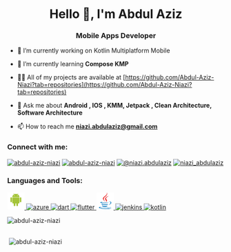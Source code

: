 <h1 align="center">Hello 👋, I'm Abdul Aziz</h1>
<h3 align="center">Mobile Apps Developer</h3>

- 🔭 I’m currently working on Kotlin Multiplatform Mobile

- 🌱 I’m currently learning **Compose KMP**

- 👨‍💻 All of my projects are available at [https://github.com/Abdul-Aziz-Niazi?tab=repositories](https://github.com/Abdul-Aziz-Niazi?tab=repositories)

- 💬 Ask me about **Android , IOS , KMM, Jetpack , Clean Architecture, Software Architecture**

- 📫 How to reach me **niazi.abdulaziz@gmail.com**

<h3 align="left">Connect with me:</h3>
<p align="left">
<a href="https://linkedin.com/in/abdul-aziz-niazi" target="blank"><img align="center" src="https://raw.githubusercontent.com/rahuldkjain/github-profile-readme-generator/master/src/images/icons/Social/linked-in-alt.svg" alt="abdul-aziz-niazi" height="30" width="40" /></a>
<a href="https://stackoverflow.com/users/abdul-aziz-niazi" target="blank"><img align="center" src="https://raw.githubusercontent.com/rahuldkjain/github-profile-readme-generator/master/src/images/icons/Social/stack-overflow.svg" alt="abdul-aziz-niazi" height="30" width="40" /></a>
<a href="https://medium.com/@niazi.abdulaziz" target="blank"><img align="center" src="https://raw.githubusercontent.com/rahuldkjain/github-profile-readme-generator/master/src/images/icons/Social/medium.svg" alt="@niazi.abdulaziz" height="30" width="40" /></a>
<a href="https://www.hackerrank.com/niazi_abdulaziz" target="blank"><img align="center" src="https://raw.githubusercontent.com/rahuldkjain/github-profile-readme-generator/master/src/images/icons/Social/hackerrank.svg" alt="niazi_abdulaziz" height="30" width="40" /></a>
</p>

<h3 align="left">Languages and Tools:</h3>
<p align="left"> <a href="https://developer.android.com" target="_blank" rel="noreferrer"> <img src="https://raw.githubusercontent.com/devicons/devicon/master/icons/android/android-original-wordmark.svg" alt="android" width="40" height="40"/> </a> <a href="https://azure.microsoft.com/en-in/" target="_blank" rel="noreferrer"> <img src="https://www.vectorlogo.zone/logos/microsoft_azure/microsoft_azure-icon.svg" alt="azure" width="40" height="40"/> </a> <a href="https://dart.dev" target="_blank" rel="noreferrer"> <img src="https://www.vectorlogo.zone/logos/dartlang/dartlang-icon.svg" alt="dart" width="40" height="40"/> </a> <a href="https://flutter.dev" target="_blank" rel="noreferrer"> <img src="https://www.vectorlogo.zone/logos/flutterio/flutterio-icon.svg" alt="flutter" width="40" height="40"/> </a> <a href="https://www.java.com" target="_blank" rel="noreferrer"> <img src="https://raw.githubusercontent.com/devicons/devicon/master/icons/java/java-original.svg" alt="java" width="40" height="40"/> </a> <a href="https://www.jenkins.io" target="_blank" rel="noreferrer"> <img src="https://www.vectorlogo.zone/logos/jenkins/jenkins-icon.svg" alt="jenkins" width="40" height="40"/> </a> <a href="https://kotlinlang.org" target="_blank" rel="noreferrer"> <img src="https://www.vectorlogo.zone/logos/kotlinlang/kotlinlang-icon.svg" alt="kotlin" width="40" height="40"/> </a> </p>

<p><img align="left" src="https://github-readme-stats.vercel.app/api/top-langs?username=abdul-aziz-niazi&show_icons=true&locale=en&layout=compact" alt="abdul-aziz-niazi" /></p>
</br>
</br>
<p>&nbsp;<img align="center" src="https://github-readme-stats.vercel.app/api?username=abdul-aziz-niazi&show_icons=true&locale=en" alt="abdul-aziz-niazi" /></p>
